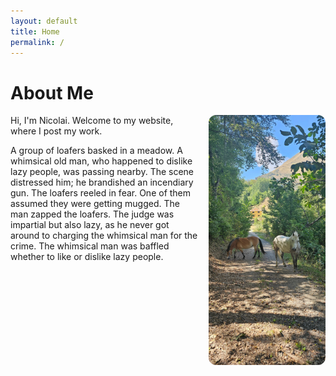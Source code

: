 ```yaml
---
layout: default
title: Home
permalink: /
---
```


# About Me

<img src="/assets/images/hike.jpg" alt="Hiking photo" style="float: right; margin: 0 0 1rem 1rem; max-height: 400px; border-radius: 12px;">

Hi, I'm Nicolai. Welcome to my website, where I post my work.

A group of loafers basked in a meadow. A whimsical old man, who happened to dislike lazy people, was passing nearby. The scene distressed him; he brandished an incendiary gun. The loafers reeled in fear. One of them assumed they were getting mugged. The man zapped the loafers. The judge was impartial but also lazy, as he never got around to charging the whimsical man for the crime. The whimsical man was baffled whether to like or dislike lazy people.
